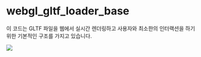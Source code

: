 # webgl_gltf_loader_base

이 코드는 GLTF 파일을 웹에서 실시간 렌더링하고 사용자와 최소한의 인터랙션을 하기 위한 기본적인 구조를 가지고 있습니다.

<img src="webgl_gltf_loader_base/samples/desktop.png">
